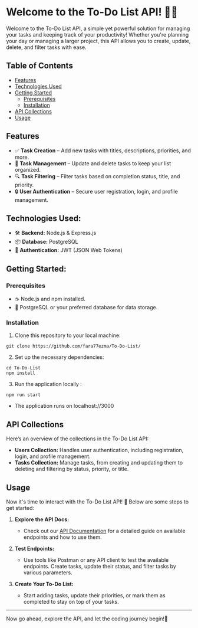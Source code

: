 # Welcome to the To-Do List API! 📝✨

Welcome to the To-Do List API, a simple yet powerful solution for managing your tasks and keeping track of your productivity! Whether you're planning your day or managing a larger project, this API allows you to create, update, delete, and filter tasks with ease.

## Table of Contents

- [Features](#features)
- [Technologies Used](#technologies-used)
- [Getting Started](#getting-started)
  - [Prerequisites](#prerequisites)
  - [Installation](#installation)
- [API Collections](#api-collections)
- [Usage](#usage)

## Features

- ✅ **Task Creation** – Add new tasks with titles, descriptions, priorities, and more.
- 📝 **Task Management** – Update and delete tasks to keep your list organized.
- 🔍 **Task Filtering** – Filter tasks based on completion status, title, and priority.
- 🔒 **User Authentication** – Secure user registration, login, and profile management.

## Technologies Used:

- 🛠 **Backend:** Node.js & Express.js
- 📦 **Database:** PostgreSQL
- 🔐 **Authentication:** JWT (JSON Web Tokens)

## Getting Started:

### Prerequisites

- ☕ Node.js and npm installed.
- 🐘 PostgreSQL or your preferred database for data storage.

### Installation

1. Clone this repository to your local machine:

```
git clone https://github.com/fara77ezma/To-Do-List/
```

2. Set up the necessary dependencies:

```
cd To-Do-List
npm install
```

3. Run the application locally :

```
npm run start
```

- The application runs on localhost://3000

## API Collections

Here’s an overview of the collections in the To-Do List API:

- **Users Collection:** Handles user authentication, including registration, login, and profile management.
- **Tasks Collection:** Manage tasks, from creating and updating them to deleting and filtering by status, priority, or title.

## Usage

Now it's time to interact with the To-Do List API! 🚀 Below are some steps to get started:

1. **Explore the API Docs:**

   - Check out our [API Documentation](https://www.postman.com/crimson-escape-708286/workspace/to-do-list/collection/28990301-0f840a6b-91a1-4d7c-9b8d-619e3fe88a81?action=share&creator=28990301) for a detailed guide on available endpoints and how to use them.

2. **Test Endpoints:**

   - Use tools like Postman or any API client to test the available endpoints. Create tasks, update their status, and filter tasks by various parameters.

3. **Create Your To-Do List:**

   - Start adding tasks, update their priorities, or mark them as completed to stay on top of your tasks.

---

Now go ahead, explore the API, and let the coding journey begin!🌟
